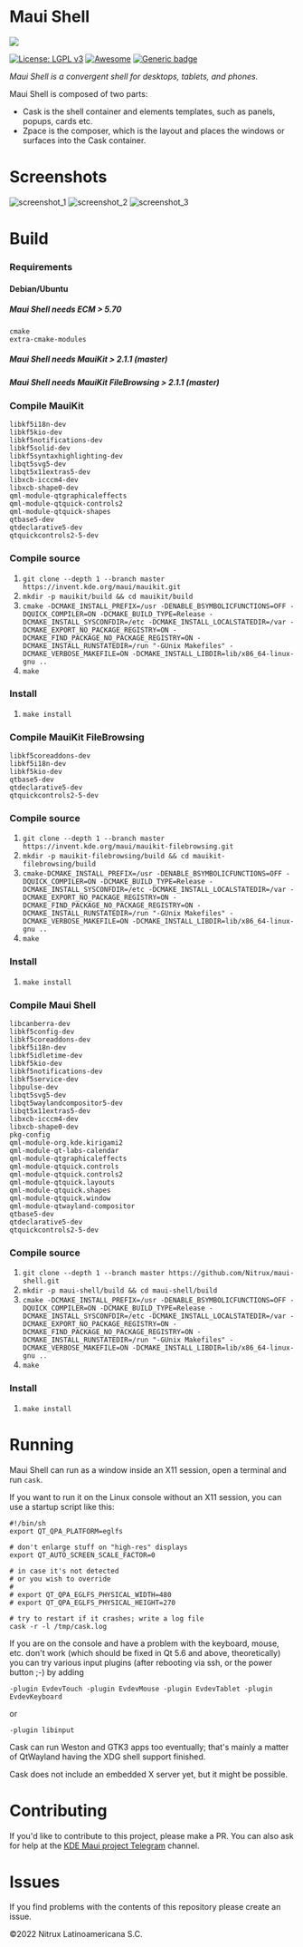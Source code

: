 # Maui Shell 
![](https://mauikit.org/wp-content/uploads/2018/12/maui_project_logo.png)

[![License: LGPL v3](https://img.shields.io/badge/License-LGPL%20v3-blue.svg)](https://www.gnu.org/licenses/lgpl-3.0) [![Awesome](https://awesome.re/badge.svg)](https://awesome.re) [![Generic badge](https://img.shields.io/badge/OS-Linux-blue.svg)](https://shields.io/)

_Maui Shell is a convergent shell for desktops, tablets, and phones._

Maui Shell is composed of two parts:

- Cask is the shell container and elements templates, such as panels, popups, cards etc.
- Zpace is the composer, which is the layout and places the windows or surfaces into the Cask container.

# Screenshots

![screenshot_1](https://nxos.org/wp-content/uploads/2021/12/promo-0-scaled.jpg "Desktop Mode")
![screenshot_2](https://nxos.org/wp-content/uploads/2021/12/promo-8-scaled.jpg "Tablet Mode")
![screenshot_3](https://nxos.org/wp-content/uploads/2021/12/promo-6.jpg "Phone Mode")

# Build

### Requirements

#### Debian/Ubuntu
##### Maui Shell needs ECM > 5.70

```
cmake
extra-cmake-modules
```

##### Maui Shell needs MauiKit > 2.1.1 (master)
##### Maui Shell needs MauiKit FileBrowsing > 2.1.1 (master)

### Compile MauiKit

```
libkf5i18n-dev
libkf5kio-dev
libkf5notifications-dev
libkf5solid-dev
libkf5syntaxhighlighting-dev
libqt5svg5-dev
libqt5x11extras5-dev
libxcb-icccm4-dev
libxcb-shape0-dev
qml-module-qtgraphicaleffects
qml-module-qtquick-controls2
qml-module-qtquick-shapes
qtbase5-dev
qtdeclarative5-dev
qtquickcontrols2-5-dev
```

### Compile source
 1. `git clone --depth 1 --branch master https://invent.kde.org/maui/mauikit.git` 
 2. `mkdir -p mauikit/build && cd mauikit/build`
 3. `cmake -DCMAKE_INSTALL_PREFIX=/usr -DENABLE_BSYMBOLICFUNCTIONS=OFF -DQUICK_COMPILER=ON -DCMAKE_BUILD_TYPE=Release -DCMAKE_INSTALL_SYSCONFDIR=/etc -DCMAKE_INSTALL_LOCALSTATEDIR=/var -DCMAKE_EXPORT_NO_PACKAGE_REGISTRY=ON -DCMAKE_FIND_PACKAGE_NO_PACKAGE_REGISTRY=ON -DCMAKE_INSTALL_RUNSTATEDIR=/run "-GUnix Makefiles" -DCMAKE_VERBOSE_MAKEFILE=ON -DCMAKE_INSTALL_LIBDIR=lib/x86_64-linux-gnu ..`
 4. `make`

 ### Install
 1. `make install`

### Compile MauiKit FileBrowsing

```
libkf5coreaddons-dev
libkf5i18n-dev
libkf5kio-dev
qtbase5-dev
qtdeclarative5-dev
qtquickcontrols2-5-dev
```

### Compile source
 1. `git clone --depth 1 --branch master https://invent.kde.org/maui/mauikit-filebrowsing.git` 
 2. `mkdir -p mauikit-filebrowsing/build && cd mauikit-filebrowsing/build`
 4. `cmake-DCMAKE_INSTALL_PREFIX=/usr -DENABLE_BSYMBOLICFUNCTIONS=OFF -DQUICK_COMPILER=ON -DCMAKE_BUILD_TYPE=Release -DCMAKE_INSTALL_SYSCONFDIR=/etc -DCMAKE_INSTALL_LOCALSTATEDIR=/var -DCMAKE_EXPORT_NO_PACKAGE_REGISTRY=ON -DCMAKE_FIND_PACKAGE_NO_PACKAGE_REGISTRY=ON -DCMAKE_INSTALL_RUNSTATEDIR=/run "-GUnix Makefiles" -DCMAKE_VERBOSE_MAKEFILE=ON -DCMAKE_INSTALL_LIBDIR=lib/x86_64-linux-gnu ..`
 5. `make`

 ### Install
 1. `make install`


 ### Compile Maui Shell

```
libcanberra-dev
libkf5config-dev
libkf5coreaddons-dev
libkf5i18n-dev
libkf5idletime-dev
libkf5kio-dev
libkf5notifications-dev
libkf5service-dev
libpulse-dev
libqt5svg5-dev
libqt5waylandcompositor5-dev
libqt5x11extras5-dev
libxcb-icccm4-dev
libxcb-shape0-dev
pkg-config
qml-module-org.kde.kirigami2
qml-module-qt-labs-calendar
qml-module-qtgraphicaleffects
qml-module-qtquick.controls
qml-module-qtquick.controls2
qml-module-qtquick.layouts
qml-module-qtquick.shapes
qml-module-qtquick.window
qml-module-qtwayland-compositor
qtbase5-dev
qtdeclarative5-dev
qtquickcontrols2-5-dev
```

### Compile source
 1. `git clone --depth 1 --branch master https://github.com/Nitrux/maui-shell.git` 
 2. `mkdir -p maui-shell/build && cd maui-shell/build`
 4. `cmake -DCMAKE_INSTALL_PREFIX=/usr -DENABLE_BSYMBOLICFUNCTIONS=OFF -DQUICK_COMPILER=ON -DCMAKE_BUILD_TYPE=Release -DCMAKE_INSTALL_SYSCONFDIR=/etc -DCMAKE_INSTALL_LOCALSTATEDIR=/var -DCMAKE_EXPORT_NO_PACKAGE_REGISTRY=ON -DCMAKE_FIND_PACKAGE_NO_PACKAGE_REGISTRY=ON -DCMAKE_INSTALL_RUNSTATEDIR=/run "-GUnix Makefiles" -DCMAKE_VERBOSE_MAKEFILE=ON -DCMAKE_INSTALL_LIBDIR=lib/x86_64-linux-gnu ..`
 5. `make`

 ### Install
 1. `make install`

# Running

Maui Shell can run as a window inside an X11 session, open a terminal and run `cask`.

If you want to run it on the Linux console without an X11 session, you can use a startup script like this:

```
#!/bin/sh
export QT_QPA_PLATFORM=eglfs

# don't enlarge stuff on "high-res" displays
export QT_AUTO_SCREEN_SCALE_FACTOR=0 

# in case it's not detected
# or you wish to override
#
# export QT_QPA_EGLFS_PHYSICAL_WIDTH=480 
# export QT_QPA_EGLFS_PHYSICAL_HEIGHT=270 

# try to restart if it crashes; write a log file
cask -r -l /tmp/cask.log
```

If you are on the console and have a problem with the keyboard, mouse, etc.
don't work (which should be fixed in Qt 5.6 and above, theoretically) you can
try various input plugins (after rebooting via ssh, or the power button ;-) by adding

```
-plugin EvdevTouch -plugin EvdevMouse -plugin EvdevTablet -plugin EvdevKeyboard
```
or
```
-plugin libinput
```

Cask can run Weston and GTK3 apps too eventually;
that's mainly a matter of QtWayland having the XDG shell support finished.

Cask does not include an embedded X server yet, but it might be possible.

# Contributing
If you'd like to contribute to this project, please make a PR. You can also ask for help at the [KDE Maui project Telegram](https://t.me/mauiproject) channel.

# Issues
If you find problems with the contents of this repository please create an issue.

©2022 Nitrux Latinoamericana S.C.
